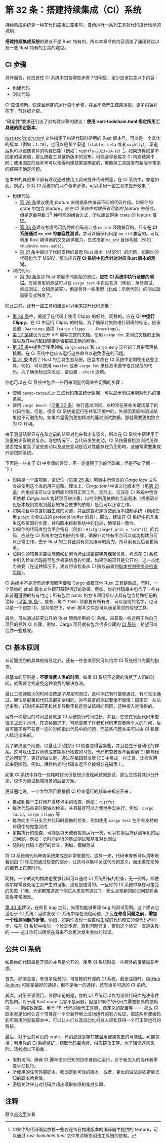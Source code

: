 # 第 32 条：搭建持续集成（CI）系统

持续集成系统是一种在代码库发生变更时，自动运行一系列工具对代码进行检测的机制。

**搭建持续集成系统**的建议不是 Rust 特有的，所以本章节的内容涵盖了通用建议以及一些 Rust 特有的工具的建议。

## CI 步骤

具体而言，你应该在 CI 系统中包含哪些步骤？很明显，至少应该包含以下内容：

- 构建代码
- 测试代码

CI 应该顺畅、快速且确定的运行每个步骤，并且不能产生结果误报。更多内容将在下一节详细介绍。

“确定性”要求还引出了对构建步骤的建议：**使用 rust-toolchain.toml 指定所用工具链的固定版本**。

[*rust-toolchain.toml*][rust-toolchain.toml] 文件指定了构建代码时所用的 Rust 版本号，可以是一个具体的版本（例如：`1.70`），也可以是某个渠道（`stable`，`beta` 或者 `nightly`），渠道后也可以跟随具体的构建日期（例如：`nightly-2023-09-19`）[^1]。如果选择的是不固定的渠道值，那么随着工具链新版本的发布，可能会导致每次 CI 构建结果不同；使用固定的版本号可以使得构建结果是确定的，屏蔽掉工具链发布新版本带来的结果不确定问题。

在本书的其他章节都有建议通过使用工具来提升代码质量，在 CI 系统中，亦是如此。例如，针对 CI 系统中的两个基本步骤，可以采用一些工具来提升效果：

- 构建代码
  - [第 26 条]建议使用 *feature* 来根据条件编译不同的代码片段。如果你的 crate 中包含 *feature*，*应在 CI 系统中构建所有可能的 feature 的组合*，但是这会导致 2<sup>N</sup> 种可能的组合方式，所以建议避免 crate 的 feature 蔓延。
  - [第 33 条]建议考虑尽可能将库代码设计成 `no_std` 环境兼容的。只有**在 CI 系统通过 `no_std` 的兼容性测试**，才可以确保代码是 `no_std` 兼容的。可以利用 Rust 编译器的交叉编译能力，显式指定 `no_std` 目标构建（例如：`thumbv6m-none-eabi`）。
  - [第 21 条]中探讨了代码支持的最低 Rust 版本（MSRV）的问题，如果你的代码包含了 MSRV，那么应该**在 CI 系统中包含针对对应 Rust 版本的测试**。
- 测试代码
  - [第 30 条]讲述 Rust 项目不同类型的测试，**应在 CI 系统中执行全部的测试**。有些类型的测试可以在 `cargo test` 中自动包含（例如：单体测试、集成测试、文档测试等），但是另外一些类型（比如：示例代码）的测试就需要显式触发了。

除此之外，还有一些工具和建议可以用来提升代码质量：

- [第 29 条]中，阐述了在代码上使用 Clippy 的好处，同样的，应在 **CI 中运行 Clippy**。在 CI 中运行 Clippy 的时候，为了确保对失败进行明确的标记，应该设置 `-Dwarnings` 选项（`cargo clippy -- -Dwarnings`）。
- [第 27 条]建议为公开 API 编写完整的文档。使用 `cargo doc` 来测试文档的正确性以及其中的超级链接是否都被正确的解析。
- [第 25 条]中提到了使用诸如 `cargo-udeps` 和 `cargo-deny` 这样的工具来管理依赖图。在 CI 系统中也应该运行这些命令以避免潜在的问题。
- [第 31 条]讲述了 Rust 的工具生态系统。应当考虑在 CI 系统中定期使用这些工具。例如，可以使用 `rustfmt` 或者 `cargo fmt` 来检测未遵守格式规范的代码。为了确保标记失败点，请设置 `--check` 选项。

你也可以在 CI 系统中包含一些用来测量代码某些切面的步骤：

- 使用 [`cargo-tarpaulin`][cargo-tarpaulin] 生成代码覆盖统计数据，可以显示测试用例对代码的覆盖率。
- 使用 `cargo bench`（见[第 30 条]）执行基准测试，以检测在某些关键场景下的代码性能。但是，很多 CI 系统是运行在共享环境中的，外部因素影响测试结果是不可避免的。如果希望得到更加精准的基准测试数据，那就需要更加独立的 CI 环境。


由于测量结果只有在和之前的结果对比来看才有意义，所以在 CI 系统中搭建用于测量的步骤略显复杂。理想情况下，当代码发生变动，CI 系统需要检测测试用例是否完全覆盖了这些变动以及这些变动是否对性能存在负面影响，这通常需要集成外部跟踪系统。

下面是一些关于 CI 中步骤的建议，不一定适用于你的代码库，但是不妨了解一下：

- 如果是一个库项目，请记住（见[第 25 条]）项目中所包含的 *Cargo.lock* 文件会被使用这个库的用户忽略。理论上，*Cargo.toml* 中语义化版本号（见[第 21 条]）约束应该可以让使用库的项目正常工作。实际上，应该在 CI 系统中包含不依赖 *Cargo.lock* 构建项目的步骤，以检测所用依赖的当前版本（根据语义化版本规则拉取到最新的符合要求的依赖）是否可以正常工作。
- 如果项目中包含机器生成的资源，并且这些资源提交到版本控制系统（例如使用 [`prost`][prost] 命令生成的 protocol buffer 消息），那么，建议在 CI 系统中包含重生这些资源的步骤，并和版本控制系统中的比较，确保其一致性。
- 如果你的代码库包含平台特有（例如：`#[cfg(target_arch = "arm")]`）的代码，应该在 CI 系统中包含相应的步骤，确保针对特有平台可以成功构建且可以正常工作。由于 Rust 的工具链具有交叉编译的能力，所以前者比后者更简单。
- 如果你的项目需要处理诸如访问令牌或加密密钥等保密信息，考虑在 CI 系统中引入检查代码是否包含机密信息的步骤。如果你的项目是公开的，这一点尤为重要（在这种情况下，建议将该检查从 CI 阶段前置到[版本控制预提交检查阶段][version-control presubmit check]）。

CI 系统中不是所有的步骤都需要和 Cargo 或者其他 Rust 工具链集成，有时，一个简单的 shell 脚本文件即可获得很好的效果。例如，你的代码库中包含了一些并非普遍遵循的特有约定：所有包含 panic 的方法调用都应该具有包含特殊标记的注释（见[第 18 条]），或者，每个 `TODO:` 项都要有所有者，可以是他的名字，也可以是一个跟踪 ID。这种情况下，shell 脚本文件是可以满足需求的理想工具。

最后，可以通过研究公开的 Rust 项目所用的 CI 系统，来获取一些适用于你自己项目的额外 CI 步骤。例如，Cargo 项目就有包含很多步骤的 [CI 系统][CI System]，希望可以给你一些启发。

## CI 基本原则

从前面提到的具体的指导之外，还有一些总体原则可以给你 CI 系统细节方面的指导。

最基本的原则是：**不要浪费人类的时间**。如果 CI 系统不必要的浪费了人们的时间，就需要寻找避免这种浪费的解决办法。

最让工程师恼火的时间浪费是*不稳定的*测试，这种测试有时能够通过，有时无法通过，哪怕是配置和代码库都完全相同。对不稳定的测试要毫不留情：搞定它！从长远来看，花时间来研究和修复导致不稳定测试结果的原因，这种投入是值得的。

另外一种常见的时间浪费就是 CI 系统执行时间过长，并且，它仅在发起代码审查请求*之后*才运行。在这种情况下，可能浪费了作者和代码审查者两个人的时间，后者可能不得不花费一定的时间指出代码中的问题，而这些问题本来可以由 CI 机器人标记出来的。

为了解决这个问题，尽量让手动执行 CI 检查变得容易些，并且独立于自动化的体系。这可以让工程师养成定期执行检查的习惯，代码审查者就不会看到 CI 能够标记的问题了。更好的做法是，通过在编辑器或者 IDE 中集成一些工具，让检查用起来更顺畅，例如，糟糕格式的代码永远不会被保存在磁盘上。

如果 CI 系统中存在一些耗时较长但是很少发现问题的测试，那么应该将其拆分开来，仅作为测试极端场景的后备方案。

更普遍地说，一个大型项目要根据 CI 检查运行的频率来拆分开来：

- 集成到每个工程师开发环境中的检查，例如：`rustfmt`
- 每次代码审查时要做的检查，并且最好可以方便地手动执行。例如：`cargo build`，`cargo clippy` 等
- 每次向主干分支合并代码时要做的检查，例如使用 `cargo test` 在所有支持的环境中的完整测试
- 定期执行的检查，可能是每天或者每周运行一次，可以在事后捕获到罕见的回归问题。例如：长时间运行的集成测试和基准对比测试
- 随时在代码上运行的检查，例如，模糊测试

将 CI 系统和代码审查系统集成是非常重要的，这样一来，代码审查者可以清晰地看到由 CI 标注的通过检查的部分，让其可以集中关注代码的意义，而无需在琐碎的细节上花费时间。

同样，一个成功的构建也要求代码可以通过 CI 系统所有的检查，无一例外。即使偶尔你需要处理工具产生的误报，这也是值得的。一旦你的 CI 系统中存在可接受的失败（“哦，大家都知道这个测试从来没有通过”），那么发现新的回归问题将会变得非常困难。

[第 30 条]建议，在修复 bug 之前，先增加能够重现 bug 的测试用例。这个建议也适用于 CI 系统：当你发现 CI 系统中存在流程问题，那么**在修复问题之前，增加一个检测问题的步骤**。例如，如果你发现一些自动生成的代码和它的源代码不同步，先在 CI 系统中增加一个检查步骤，直到问题修复，否则这个检查一直是失败的 —— 这让你可以确信在将来不会再次发生类似的错误。

## 公共 CI 系统

如果你的代码库是开源的并且是公开的，使用 CI 系统时有一些额外的事情需要考虑。

首先，好消息是，有很多免费的、可信赖的开源的 CI 系统。截至成稿时，[GitHub Actions][GitHub Actions] 可能是最好的选择，但不是唯一的选择，还有很多可选的 CI 系统。

其次，对于开源项目，值得牢记的是，你的 CI 系统可以作为设置代码库先决条件的指南。对于纯 Rust crate 而言不是问题，但是如果你的代码库需要额外的依赖项 —— 例如数据库、用于 FFI 代码的替代工具链、自定义的配置等 —— 那么 CI 脚本就是如何让这个项目在一个全新环境上成功运行的有力佐证。把这些步骤编码到可重用的安装脚本中，可以让人们以及自动化机器人轻松获得一个可正常运行的系统。

最后，对于公共可见的 crate，坏消息就是存在被滥用或被攻击的可能性。可能包括：利用你的 CI 系统挖矿、[窃取代码库令牌][theft]、供应链攻击等。为了降低这些风险，请考虑以下指南：

- 限制访问。确保 CI 脚本仅对已知的协作者自动运行，对于新加入的协作者需要手动执行。
- 所使用的任何外部脚本，都固定到可信的版本，或者，更优的做法是固定到已知的脚本哈希值。
- 密切关注任何对代码库超出读取权限的集成步骤。

## 注释

[^1]: 如果你的代码确实依赖一些仅在每日构建版本的编译器中提供的 feature，可以通过 *rust-toolchain.toml* 文件来清晰指明该工具链的依赖。

原文[点这里](https://www.lurklurk.org/effective-rust/ci.html)查看

<!-- 参考链接 -->

[第 18 条]: ../chapter_3/item18-panic.md
[第 21 条]: ../chapter_4/item21-semver.md
[第 25 条]: ../chapter_4/item25-dep-graph.md
[第 26 条]: ../chapter_4/item26-features.md
[第 27 条]: item27-document-public-interfaces.md
[第 29 条]: item29-listen-to-clippy.md
[第 30 条]: item30-write-more-than-unit-tests.md
[第 31 条]: item31-use-tools.md
[第 33 条]: ../chapter_6/item33-no-std.md

[rust-toolchain.toml]: https://rust-lang.github.io/rustup/overrides.html#the-toolchain-file
[cargo-tarpaulin]: https://docs.rs/cargo-tarpaulin
[prost]: https://docs.rs/prost
[version-control presubmit check]: https://git-scm.com/book/en/v2/Customizing-Git-Git-Hooks
[CI System]: https://github.com/rust-lang/cargo/blob/master/.github/workflows/main.yml
[GitHub Actions]: https://docs.github.com/en/actions
[theft]: https://web.archive.org/web/20220315064116/https://about.codecov.io/security-update/
